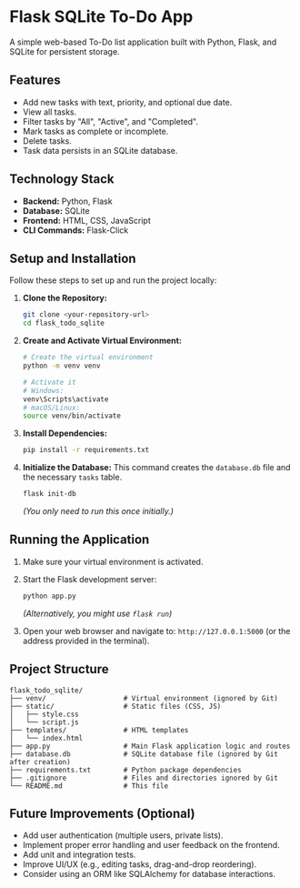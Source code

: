 # Flask SQLite To-Do App

A simple web-based To-Do list application built with Python, Flask, and SQLite for persistent storage.

## Features

*   Add new tasks with text, priority, and optional due date.
*   View all tasks.
*   Filter tasks by "All", "Active", and "Completed".
*   Mark tasks as complete or incomplete.
*   Delete tasks.
*   Task data persists in an SQLite database.

## Technology Stack

*   **Backend:** Python, Flask
*   **Database:** SQLite
*   **Frontend:** HTML, CSS, JavaScript
*   **CLI Commands:** Flask-Click

## Setup and Installation

Follow these steps to set up and run the project locally:

1.  **Clone the Repository:**
    ```bash
    git clone <your-repository-url>
    cd flask_todo_sqlite
    ```

2.  **Create and Activate Virtual Environment:**
    ```bash
    # Create the virtual environment
    python -m venv venv

    # Activate it
    # Windows:
    venv\Scripts\activate
    # macOS/Linux:
    source venv/bin/activate
    ```

3.  **Install Dependencies:**
    ```bash
    pip install -r requirements.txt
    ```

4.  **Initialize the Database:**
    This command creates the `database.db` file and the necessary `tasks` table.
    ```bash
    flask init-db
    ```
    *(You only need to run this once initially.)*

## Running the Application

1.  Make sure your virtual environment is activated.
2.  Start the Flask development server:
    ```bash
    python app.py
    ```
    *(Alternatively, you might use `flask run`)*

3.  Open your web browser and navigate to: `http://127.0.0.1:5000` (or the address provided in the terminal).

## Project Structure

```
flask_todo_sqlite/
├── venv/                   # Virtual environment (ignored by Git)
├── static/                 # Static files (CSS, JS)
│   ├── style.css
│   └── script.js
├── templates/              # HTML templates
│   └── index.html
├── app.py                  # Main Flask application logic and routes
├── database.db             # SQLite database file (ignored by Git after creation)
├── requirements.txt        # Python package dependencies
├── .gitignore              # Files and directories ignored by Git
└── README.md               # This file
```

## Future Improvements (Optional)

*   Add user authentication (multiple users, private lists).
*   Implement proper error handling and user feedback on the frontend.
*   Add unit and integration tests.
*   Improve UI/UX (e.g., editing tasks, drag-and-drop reordering).
*   Consider using an ORM like SQLAlchemy for database interactions.
